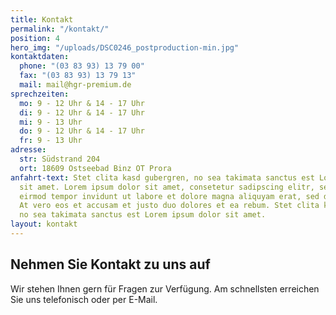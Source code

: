 ```yaml
---
title: Kontakt
permalink: "/kontakt/"
position: 4
hero_img: "/uploads/DSC0246_postproduction-min.jpg"
kontaktdaten:
  phone: "(03 83 93) 13 79 00"
  fax: "(03 83 93) 13 79 13"
  mail: mail@hgr-premium.de
sprechzeiten:
  mo: 9 - 12 Uhr & 14 - 17 Uhr
  di: 9 - 12 Uhr & 14 - 17 Uhr
  mi: 9 - 13 Uhr
  do: 9 - 12 Uhr & 14 - 17 Uhr
  fr: 9 - 13 Uhr
adresse:
  str: Südstrand 204
  ort: 18609 Ostseebad Binz OT Prora
anfahrt-text: Stet clita kasd gubergren, no sea takimata sanctus est Lorem ipsum dolor
  sit amet. Lorem ipsum dolor sit amet, consetetur sadipscing elitr, sed diam nonumy
  eirmod tempor invidunt ut labore et dolore magna aliquyam erat, sed diam voluptua.
  At vero eos et accusam et justo duo dolores et ea rebum. Stet clita kasd gubergren,
  no sea takimata sanctus est Lorem ipsum dolor sit amet.
layout: kontakt
---
```


## Nehmen Sie Kontakt zu uns auf

Wir stehen Ihnen gern für Fragen zur Verfügung. 
Am schnellsten erreichen Sie uns telefonisch oder per E-Mail.   